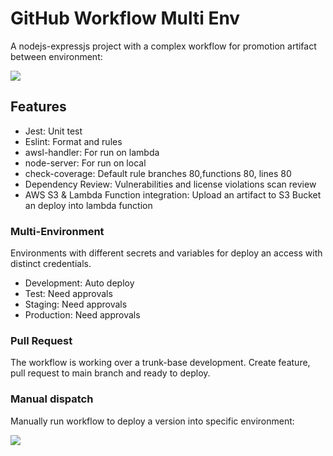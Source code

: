 # GitHub Workflow Multi Env

A nodejs-expressjs project with a complex workflow for promotion artifact between environment:

![](doc/demo.gif)


## Features
- Jest: Unit test
- Eslint: Format and rules
- awsl-handler: For run on lambda
- node-server: For run on local
- check-coverage: Default rule branches 80,functions 80, lines 80
- Dependency Review: Vulnerabilities and license violations scan review
- AWS S3 & Lambda Function integration: Upload an artifact to S3 Bucket an deploy into lambda function

### Multi-Environment
Environments with different secrets and variables for deploy an access with distinct credentials.
- Development: Auto deploy
- Test: Need approvals
- Staging: Need approvals
- Production: Need approvals

### Pull Request
The workflow is working over a trunk-base development. Create feature, pull request to main branch and ready to deploy.

### Manual dispatch
Manually run workflow to deploy a version into specific environment:

![](doc/manual-deploy.gif)

